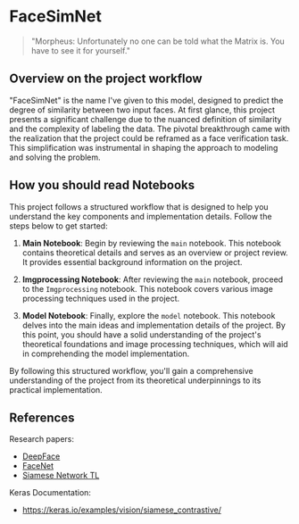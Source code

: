# FaceSimNet
> "Morpheus: Unfortunately no one can be told what the Matrix is. You have to see it for yourself."

## Overview on the project workflow 
"FaceSimNet" is the name I've given to this model, designed to predict the degree of similarity between two input faces. At first glance, this project presents a significant challenge due to the nuanced definition of similarity and the complexity of labeling the data. The pivotal breakthrough came with the realization that the project could be reframed as a face verification task. This simplification was instrumental in shaping the approach to modeling and solving the problem.

## How you should read Notebooks
This project follows a structured workflow that is designed to help you understand the key components and implementation details. Follow the steps below to get started:

1. **Main Notebook**: Begin by reviewing the `main` notebook. This notebook contains theoretical details and serves as an overview or project review. It provides essential background information on the project.

2. **Imgprocessing Notebook**: After reviewing the `main` notebook, proceed to the `Imgprocessing` notebook. This notebook covers various image processing techniques used in the project. 

3. **Model Notebook**: Finally, explore the `model` notebook. This notebook delves into the main ideas and implementation details of the project. By this point, you should have a solid understanding of the project's theoretical foundations and image processing techniques, which will aid in comprehending the model implementation.

By following this structured workflow, you'll gain a comprehensive understanding of the project from its theoretical underpinnings to its practical implementation.

## References 

Research papers: 
- [DeepFace](https://www.cs.toronto.edu/~ranzato/publications/taigman_cvpr14.pdf)
- [FaceNet](https://arxiv.org/abs/1503.03832)
- [Siamese Network TL](https://ieeexplore.ieee.org/document/9116915)

Keras Documentation:
- https://keras.io/examples/vision/siamese_contrastive/ 
